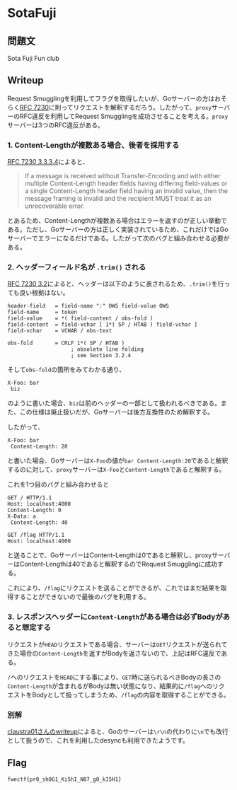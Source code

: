 # SotaFuji

## 問題文

Sota Fuji Fun club

## Writeup

Request Smugglingを利用してフラグを取得したいが、Goサーバーの方はおそらく[RFC 7230](https://www.rfc-editor.org/rfc/rfc7230.html)に則ってリクエストを解釈するだろう。したがって、`proxy`サーバーのRFC違反を利用してRequest Smugglingを成功させることを考える。`proxy`サーバーは3つのRFC違反がある。

### 1. Content-Lengthが複数ある場合、後者を採用する

[RFC 7230 3.3.3.4](https://www.rfc-editor.org/rfc/rfc7230.html#section-3.3.3)によると、
> If a message is received without Transfer-Encoding and with
       either multiple Content-Length header fields having differing
       field-values or a single Content-Length header field having an
       invalid value, then the message framing is invalid and the
       recipient MUST treat it as an unrecoverable error.

とあるため、Content-Lengthが複数ある場合はエラーを返すのが正しい挙動である。ただし、Goサーバーの方は正しく実装されているため、これだけではGoサーバーでエラーになるだけである。したがって次のバグと組み合わせる必要がある。

### 2. ヘッダーフィールド名が `.trim()` される

[RFC 7230 3.2](https://www.rfc-editor.org/rfc/rfc7230.html#section-3.2)によると、ヘッダーは以下のように表されるため、`.trim()`を行っても良い根拠はない。
```
header-field   = field-name ":" OWS field-value OWS
field-name     = token
field-value    = *( field-content / obs-fold )
field-content  = field-vchar [ 1*( SP / HTAB ) field-vchar ]
field-vchar    = VCHAR / obs-text

obs-fold       = CRLF 1*( SP / HTAB )
                    ; obsolete line folding
                    ; see Section 3.2.4
```

そして`obs-fold`の箇所をみてわかる通り、

```
X-Foo: bar
 biz
```
のように書いた場合、`biz`は前のヘッダーの一部として扱われるべきである。また、この仕様は廃止扱いだが、Goサーバーは後方互換性のため解釈する。

したがって、
```
X-Foo: bar
 Content-Length: 20
```
と書いた場合、Goサーバーは`X-Foo`の値が`bar Content-Length:20`であると解釈するのに対して、`proxy`サーバーは`X-Foo`と`Content-Length`であると解釈する。

これを1つ目のバグと組み合わせると

```
GET / HTTP/1.1
Host: localhost:4000
Content-Length: 0
X-Data: a
 Content-Length: 40

GET /flag HTTP/1.1
Host: localhost:4000

```
と送ることで、GoサーバーはContent-Lengthは0であると解釈し、proxyサーバーはContent-Lengthは40であると解釈するのでRequest Smugglingに成功する。

これにより、`/flag`にリクエストを送ることができるが、これではまだ結果を取得することができないので最後のバグを利用する。

### 3. レスポンスヘッダーに`Content-Length`がある場合は必ずBodyがあると想定する

リクエストが`HEAD`リクエストである場合、サーバーは`GET`リクエストが送られてきた場合の`Content-Length`を返すがBodyを返さないので、上記はRFC違反である。

`/`へのリクエストを`HEAD`にする事により、`GET`時に送られるべきBodyの長さの`Content-Length`が含まれるがBodyは無い状態になり、結果的に`/flag`へのリクエストをBodyとして扱ってしまうため、`/flag`の内容を取得することができる。


### 別解

[claustra01さんのwriteup](https://zenn.dev/claustra01/articles/7b116f8d542cc4#%5Bweb%2C-medium%5D-sotafuji-(1-solve%E2%9C%A8))によると、Goのサーバーは`\r\n`の代わりに`\n`でも改行として扱うので、これを利用したdesyncも利用できたようです。


## Flag

`fwectf{pr0_sh0G1_Ki5hI_N07_g0_kI5H1}`

